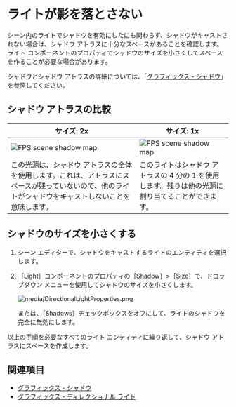 # ライトが影を落とさない

シーン内のライトでシャドウを有効にしたにも関わらず、シャドウがキャストされない場合は、シャドウ アトラスに十分なスペースがあることを確認します。ライト コンポーネントのプロパティでシャドウのサイズを小さくしてスペースを作ることが必要な場合があります。

シャドウとシャドウ アトラスの詳細については、「[グラフィックス - シャドウ](../graphics/lights-and-shadows/shadows.md)」を参照してください。

## シャドウ アトラスの比較

| サイズ: 2x     | サイズ: 1x
| ---------------------------------------------------------------- | -------------------------------------------------------------
| ![FPS scene shadow map](../graphics/lights-and-shadows/media/shadow-atlas-2x.png)               | ![FPS scene shadow map](../graphics/lights-and-shadows/media/shadow-atlas-1x.png)
| この光源は、シャドウ アトラスの全体を使用します。これは、アトラスにスペースが残っていないので、他のライトがシャドウをキャストしないことを意味します。| このライトはシャドウ アトラスの 4 分の 1 を使用します。残りは他の光源に割り当てることができます。

## シャドウのサイズを小さくする

1. シーン エディターで、シャドウをキャストするライトのエンティティを選択します。

2. ［Light］コンポーネントのプロパティの［Shadow］>［Size］で、ドロップダウン メニューを使用してシャドウのサイズを小さくします。

    ![media/DirectionalLightProperties.png](../graphics/lights-and-shadows/media/DirectionalLightProperties-size.png)

    または、［Shadows］チェックボックスをオフにして、ライトのシャドウを完全に無効にします。

以上の手順を必要なすべてのライト エンティティに繰り返して、シャドウ アトラスにスペースを作成します。

## 関連項目

* [グラフィックス - シャドウ](../graphics/lights-and-shadows/shadows.md)
* [グラフィックス - ディレクショナル ライト](../graphics/lights-and-shadows/directional-lights.md)
